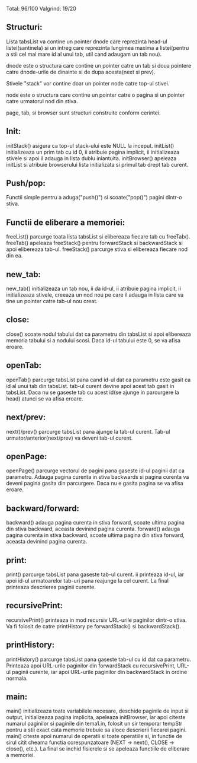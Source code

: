 Total: 96/100
Valgrind: 19/20

## Structuri:

Lista tabsList va contine un pointer dnode care reprezinta head-ul listei(santinela) si un intreg care reprezinta
lungimea maxima a listei(pentru a stii cel mai mare id al unui tab, util cand adaugam un tab nou).

dnode este o structura care contine un pointer catre un tab si doua pointere catre dnode-urile de dinainte si de
dupa acesta(next si prev).

Stivele "stack" vor contine doar un pointer node catre top-ul stivei.

node este o structura care contine un pointer catre o pagina si un pointer catre urmatorul nod din stiva.

page, tab, si browser sunt structuri construite conform cerintei.
    
## Init:

initStack() asigura ca top-ul stack-ului este NULL la inceput.
initList() initializeaza un prim tab cu id 0, ii atribuie pagina implicit, ii initializeaza stivele si apoi il adauga in
lista dublu inlantuita. initBrowser() apeleaza initList si atribuie browserului lista initializata si primul tab drept tab
curent.

## Push/pop:

Functii simple pentru a aduga("push()") si scoate("pop()") pagini dintr-o stiva.

## Functii de eliberare a memoriei:

freeList() parcurge toata lista tabsList si elibereaza fiecare tab cu freeTab(). freeTab() apeleaza freeStack() pentru
forwardStack si backwardStack si apoi elibereaza tab-ul. freeStack() parcurge stiva si elibereaza fiecare nod din ea.

## new_tab:

new_tab() initializeaza un tab nou, ii da id-ul, ii atribuie pagina implicit, ii initializeaza stivele, creeaza un nod nou
pe care il adauga in lista care va tine un pointer catre tab-ul nou creat.

## close:

close() scoate nodul tabului dat ca parametru din tabsList si apoi elibereaza memoria tabului si a nodului scosi. Daca
id-ul tabului este 0, se va afisa eroare.

## openTab:

openTab() parcurge tabsList pana cand id-ul dat ca parametru este gasit ca id al unui tab din tabsList. tab-ul curent
devine apoi acest tab gasit in tabsList. Daca nu se gaseste tab cu acest id(se ajunge in parcurgere la head) atunci se
va afisa eroare.

## next/prev:

next()/prev() parcurge tabsList pana ajunge la tab-ul curent. Tab-ul urmator/anterior(next/prev) va deveni tab-ul curent.

## openPage:

openPage() parcurge vectorul de pagini pana gaseste id-ul paginii dat ca parametru. Adauga pagina curenta in stiva
backwards si pagina curenta va deveni pagina gasita din parcurgere. Daca nu e gasita pagina se va afisa eroare.

## backward/forward:

backward() adauga pagina curenta in stiva forward, scoate ultima pagina din stiva backward, aceasta devinind pagina curenta.
forward() adauga pagina curenta in stiva backward, scoate ultima pagina din stiva forward, aceasta devinind pagina curenta.

## print:

print() parcurge tabsList pana gaseste tab-ul curent. ii printeaza id-ul, iar apoi id-ul urmatoarelor tab-uri pana reajunge
la cel curent. La final printeaza descrierea paginii curente.

## recursivePrint:

recursivePrint() printeaza in mod recursiv URL-urile paginilor dintr-o stiva. Va fi folosit de catre printHistory pe
forwardStack() si backwardStack().

## printHistory:

printHistory() parcurge tabsList pana gaseste tab-ul cu id dat ca parametru. Printeaza apoi URL-urile paginilor din
forwardStack cu recursivePrint, URL-ul paginii curente, iar apoi URL-urile paginilor din backwardStack in ordine normala.

## main:

main() initializeaza toate variabilele necesare, deschide paginile de input si output, initializeaza pagina implicita,
apeleaza initBrowser, iar apoi citeste numarul paginilor si paginile din tema1.in, folosit un sir temporar tempStr
pentru a stii exact cata memorie trebuie sa aloce descrierii fiecarei pagini. main() citeste apoi numarul de operatii
si toate operatiile si, in functie de sirul citit cheama functia corespunzatoare (NEXT -> next(), CLOSE -> close(), etc.).
La final se inchid fisierele si se apeleaza functiile de eliberare a memoriei.
    